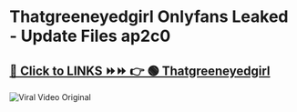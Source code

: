 
 # Thatgreeneyedgirl Onlyfans Leaked - Update Files ap2c0

## <h2><a href="https://clipsfans.com/Thatgreeneyedgirl&ref=git">🔗 Click to LINKS ⏩⏩ 👉 🟢 Thatgreeneyedgirl </a></h2>

<a href="https://clipsfans.com/Thatgreeneyedgirl&ref=git" rel="nofollow" data-target="animated-image.originalLink"><img src="https://i.ibb.co.com/xMMVF88/686577567.gif" alt="Viral Video Original" style="max-width: 100%; display: inline-block;" data-target="animated-image.originalImage"></a>

